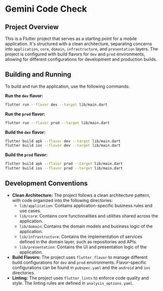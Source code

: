 # Gemini Code Check

## Project Overview

This is a Flutter project that serves as a starting point for a mobile application. It's structured with a clean architecture, separating concerns into `application`, `core`, `domain`, `infrastructure`, and `presentation` layers. The project is configured with build flavors for `dev` and `prod` environments, allowing for different configurations for development and production builds.

## Building and Running

To build and run the application, use the following commands:

**Run the `dev` flavor:**

```bash
flutter run --flavor dev --target lib/main.dart
```

**Run the `prod` flavor:**

```bash
flutter run --flavor prod --target lib/main.dart
```

**Build the `dev` flavor:**

```bash
flutter build apk --flavor dev --target lib/main.dart
flutter build ios --flavor dev --target lib/main.dart
```

**Build the `prod` flavor:**

```bash
flutter build apk --flavor prod --target lib/main.dart
flutter build ios --flavor prod --target lib/main.dart
```

## Development Conventions

*   **Clean Architecture:** The project follows a clean architecture pattern, with code organized into the following directories:
    *   `lib/application`: Contains application-specific business rules and use cases.
    *   `lib/core`: Contains core functionalities and utilities shared across the application.
    *   `lib/domain`: Contains the domain models and business logic of the application.
    *   `lib/infrastructure`: Contains the implementation of services defined in the domain layer, such as repositories and APIs.
    *   `lib/presentation`: Contains the UI and presentation logic of the application.
*   **Build Flavors:** The project uses `flutter_flavor` to manage different build configurations for `dev` and `prod` environments. Flavor-specific configurations can be found in `pubspec.yaml` and the `android` and `ios` directories.
*   **Linting:** The project uses `flutter_lints` to enforce code quality and style. The linting rules are defined in `analysis_options.yaml`.

